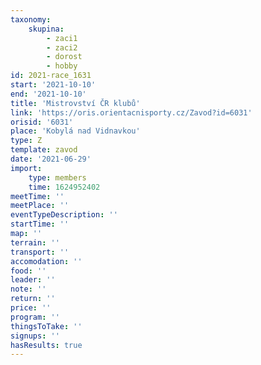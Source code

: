 ```yaml
---
taxonomy:
    skupina:
        - zaci1
        - zaci2
        - dorost
        - hobby
id: 2021-race_1631
start: '2021-10-10'
end: '2021-10-10'
title: 'Mistrovství ČR klubů'
link: 'https://oris.orientacnisporty.cz/Zavod?id=6031'
orisid: '6031'
place: 'Kobylá nad Vidnavkou'
type: Z
template: zavod
date: '2021-06-29'
import:
    type: members
    time: 1624952402
meetTime: ''
meetPlace: ''
eventTypeDescription: ''
startTime: ''
map: ''
terrain: ''
transport: ''
accomodation: ''
food: ''
leader: ''
note: ''
return: ''
price: ''
program: ''
thingsToTake: ''
signups: ''
hasResults: true
---
```


